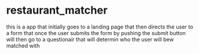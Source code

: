# restaurant_matcher
this is a app that initially goes to a landing page that then directs the user to a form that once the user submits the form by pushing the submit button will then go to a questionair that will determin who the user will bew matched with